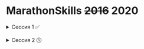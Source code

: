 MarathonSkills ~~2016~~ 2020
============================
<details>
  <summary>Сессия 1 ✅</summary>
  <br>
1.1 ✅
  <br>
1.2 ✅
  <br>
1.3 ✅
  <br>
1.4 ✅
  <br>
1.5 ✅
  <br>
1.6 ✅
  <br>
1.7 ✅
  <br>
1.8 ✅
  <br>
1.9 ✅
  <br>
1.10 ✅
  <br>
1.11 ✅
  <br>
1.12 ✅
  <br>
1.13 ✅
  <br>
1.14 ✅
  <br>
1.15 ✅
  <br>
1.16 ✅
</details>
<br>
<details>
  <summary>Сессия 2 🕔</summary>
  <br>
1.1 🕔
  <br>
1.2 ❌
  <br>
1.3 ❌
  <br>
1.4 ❌
  <br>
1.5 ❌
  <br>
1.6 ❌
  <br>
1.7 ❌
  <br>
1.8 ❌
  <br>
1.9 ❌
  <br>
</details>

